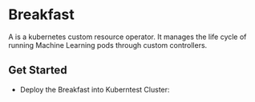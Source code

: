 # Breakfast
A is a kubernetes custom resource operator.
It manages the life cycle of running Machine 
Learning pods through custom controllers.

## Get Started
- Deploy the Breakfast into Kuberntest Cluster:
```shell

```